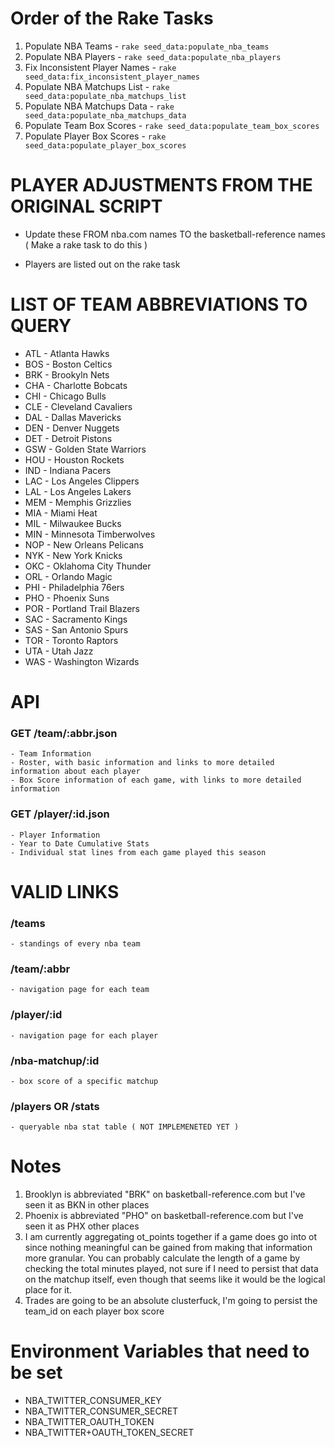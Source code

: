 # Order of the Rake Tasks
  1. Populate NBA Teams            - `rake seed_data:populate_nba_teams`
  2. Populate NBA Players          - `rake seed_data:populate_nba_players`
  3. Fix Inconsistent Player Names - `rake seed_data:fix_inconsistent_player_names`
  4. Populate NBA Matchups List    - `rake seed_data:populate_nba_matchups_list`
  5. Populate NBA Matchups Data    - `rake seed_data:populate_nba_matchups_data`
  6. Populate Team Box Scores      - `rake seed_data:populate_team_box_scores`
  7. Populate Player Box Scores    - `rake seed_data:populate_player_box_scores`

# PLAYER ADJUSTMENTS FROM THE ORIGINAL SCRIPT
  * Update these FROM nba.com names TO the basketball-reference names ( Make a rake task to do this )
  - Players are listed out on the rake task

# LIST OF TEAM ABBREVIATIONS TO QUERY
  * ATL - Atlanta Hawks
  * BOS - Boston Celtics
  * BRK - Brookyln Nets
  * CHA - Charlotte Bobcats
  * CHI - Chicago Bulls
  * CLE - Cleveland Cavaliers
  * DAL - Dallas Mavericks
  * DEN - Denver Nuggets
  * DET - Detroit Pistons
  * GSW - Golden State Warriors
  * HOU - Houston Rockets
  * IND - Indiana Pacers
  * LAC - Los Angeles Clippers
  * LAL - Los Angeles Lakers
  * MEM - Memphis Grizzlies
  * MIA - Miami Heat
  * MIL - Milwaukee Bucks
  * MIN - Minnesota Timberwolves
  * NOP - New Orleans Pelicans
  * NYK - New York Knicks
  * OKC - Oklahoma City Thunder
  * ORL - Orlando Magic
  * PHI - Philadelphia 76ers
  * PHO - Phoenix Suns
  * POR - Portland Trail Blazers
  * SAC - Sacramento Kings
  * SAS - San Antonio Spurs
  * TOR - Toronto Raptors
  * UTA - Utah Jazz
  * WAS - Washington Wizards

# API
  ### GET /team/:abbr.json
    - Team Information
    - Roster, with basic information and links to more detailed information about each player
    - Box Score information of each game, with links to more detailed information

  ### GET /player/:id.json
    - Player Information
    - Year to Date Cumulative Stats
    - Individual stat lines from each game played this season

# VALID LINKS
  ### /teams
    - standings of every nba team

  ### /team/:abbr
    - navigation page for each team

  ### /player/:id
    - navigation page for each player

  ### /nba-matchup/:id
    - box score of a specific matchup

  ### /players OR /stats
    - queryable nba stat table ( NOT IMPLEMENETED YET )

# Notes
1. Brooklyn is abbreviated "BRK" on basketball-reference.com but I've seen it as BKN in other places
2. Phoenix is abbreviated "PHO" on basketball-reference.com but I've seen it as PHX other places
3. I am currently aggregating ot_points together if a game does go into ot since nothing meaningful can be gained from making that information more granular. You can probably calculate the length of a game by checking the total minutes played, not sure if I need to persist that data on the matchup itself, even though that seems like it would be the logical place for it.
4. Trades are going to be an absolute clusterfuck, I'm going to persist the team_id on each player box score

# Environment Variables that need to be set
  * NBA_TWITTER_CONSUMER_KEY
  * NBA_TWITTER_CONSUMER_SECRET
  * NBA_TWITTER_OAUTH_TOKEN
  * NBA_TWITTER+OAUTH_TOKEN_SECRET
